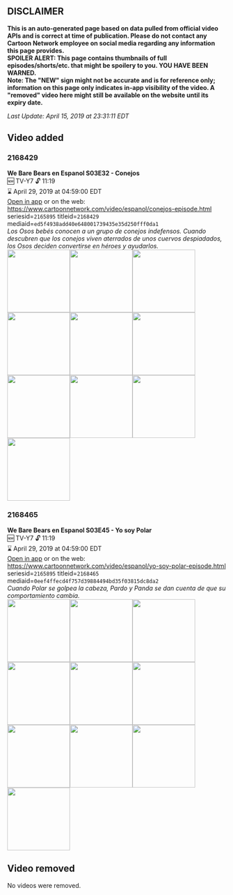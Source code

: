 ## DISCLAIMER
**This is an auto-generated page based on data pulled from official video APIs and is correct at time of publication. Please do not contact any Cartoon Network employee on social media regarding any information this page provides.**  
**SPOILER ALERT: This page contains thumbnails of full episodes/shorts/etc. that might be spoilery to you. YOU HAVE BEEN WARNED.**  
**Note: The "NEW" sign might not be accurate and is for reference only; information on this page only indicates in-app visibility of the video. A "removed" video here might still be available on the website until its expiry date.**  

_Last Update: April 15, 2019 at 23:31:11 EDT_
## Video added
### 2168429
**We Bare Bears en Espanol S03E32 - Conejos**  
🆕 TV-Y7 🔓 11:19  
⌛ April 29, 2019 at 04:59:00 EDT  
[Open in app](https://tinyurl.com/ybw3llre) or on the web: https://www.cartoonnetwork.com/video/espanol/conejos-episode.html  
seriesid=`2165895` titleid=`2168429` mediaid=`ed5f4938add40e648001739435e35d250fff0da1`  
_Los Osos bebés conocen a un grupo de conejos indefensos. Cuando descubren que los conejos viven aterrados de unos cuervos despiadados, los Osos deciden convertirse en héroes y ayudarlos._  
<a href="https://s3.amazonaws.com/cartoonorchestrator/2168429_001_1280x720.jpg"><img src="https://s3.amazonaws.com/cartoonorchestrator/2168429_001_640x360.jpg" height="144px" /></a><a href="https://s3.amazonaws.com/cartoonorchestrator/2168429_002_1280x720.jpg"><img src="https://s3.amazonaws.com/cartoonorchestrator/2168429_002_640x360.jpg" height="144px" /></a><a href="https://s3.amazonaws.com/cartoonorchestrator/2168429_003_1280x720.jpg"><img src="https://s3.amazonaws.com/cartoonorchestrator/2168429_003_640x360.jpg" height="144px" /></a><a href="https://s3.amazonaws.com/cartoonorchestrator/2168429_004_1280x720.jpg"><img src="https://s3.amazonaws.com/cartoonorchestrator/2168429_004_640x360.jpg" height="144px" /></a><a href="https://s3.amazonaws.com/cartoonorchestrator/2168429_005_1280x720.jpg"><img src="https://s3.amazonaws.com/cartoonorchestrator/2168429_005_640x360.jpg" height="144px" /></a><a href="https://s3.amazonaws.com/cartoonorchestrator/2168429_006_1280x720.jpg"><img src="https://s3.amazonaws.com/cartoonorchestrator/2168429_006_640x360.jpg" height="144px" /></a><a href="https://s3.amazonaws.com/cartoonorchestrator/2168429_007_1280x720.jpg"><img src="https://s3.amazonaws.com/cartoonorchestrator/2168429_007_640x360.jpg" height="144px" /></a><a href="https://s3.amazonaws.com/cartoonorchestrator/2168429_008_1280x720.jpg"><img src="https://s3.amazonaws.com/cartoonorchestrator/2168429_008_640x360.jpg" height="144px" /></a><a href="https://s3.amazonaws.com/cartoonorchestrator/2168429_009_1280x720.jpg"><img src="https://s3.amazonaws.com/cartoonorchestrator/2168429_009_640x360.jpg" height="144px" /></a><a href="https://s3.amazonaws.com/cartoonorchestrator/2168429_010_1280x720.jpg"><img src="https://s3.amazonaws.com/cartoonorchestrator/2168429_010_640x360.jpg" height="144px" /></a>
### 2168465
**We Bare Bears en Espanol S03E45 - Yo soy Polar**  
🆕 TV-Y7 🔓 11:19  
⌛ April 29, 2019 at 04:59:00 EDT  
[Open in app](https://tinyurl.com/y2c9cas8) or on the web: https://www.cartoonnetwork.com/video/espanol/yo-soy-polar-episode.html  
seriesid=`2165895` titleid=`2168465` mediaid=`0eef4ffecd4f757d39884494bd35f03815dc8da2`  
_Cuando Polar se golpea la cabeza, Pardo y Panda se dan cuenta de que su comportamiento cambia._  
<a href="https://s3.amazonaws.com/cartoonorchestrator/2168465_001_1280x720.jpg"><img src="https://s3.amazonaws.com/cartoonorchestrator/2168465_001_640x360.jpg" height="144px" /></a><a href="https://s3.amazonaws.com/cartoonorchestrator/2168465_002_1280x720.jpg"><img src="https://s3.amazonaws.com/cartoonorchestrator/2168465_002_640x360.jpg" height="144px" /></a><a href="https://s3.amazonaws.com/cartoonorchestrator/2168465_003_1280x720.jpg"><img src="https://s3.amazonaws.com/cartoonorchestrator/2168465_003_640x360.jpg" height="144px" /></a><a href="https://s3.amazonaws.com/cartoonorchestrator/2168465_004_1280x720.jpg"><img src="https://s3.amazonaws.com/cartoonorchestrator/2168465_004_640x360.jpg" height="144px" /></a><a href="https://s3.amazonaws.com/cartoonorchestrator/2168465_005_1280x720.jpg"><img src="https://s3.amazonaws.com/cartoonorchestrator/2168465_005_640x360.jpg" height="144px" /></a><a href="https://s3.amazonaws.com/cartoonorchestrator/2168465_006_1280x720.jpg"><img src="https://s3.amazonaws.com/cartoonorchestrator/2168465_006_640x360.jpg" height="144px" /></a><a href="https://s3.amazonaws.com/cartoonorchestrator/2168465_007_1280x720.jpg"><img src="https://s3.amazonaws.com/cartoonorchestrator/2168465_007_640x360.jpg" height="144px" /></a><a href="https://s3.amazonaws.com/cartoonorchestrator/2168465_008_1280x720.jpg"><img src="https://s3.amazonaws.com/cartoonorchestrator/2168465_008_640x360.jpg" height="144px" /></a><a href="https://s3.amazonaws.com/cartoonorchestrator/2168465_009_1280x720.jpg"><img src="https://s3.amazonaws.com/cartoonorchestrator/2168465_009_640x360.jpg" height="144px" /></a><a href="https://s3.amazonaws.com/cartoonorchestrator/2168465_010_1280x720.jpg"><img src="https://s3.amazonaws.com/cartoonorchestrator/2168465_010_640x360.jpg" height="144px" /></a>
## Video removed
No videos were removed.
